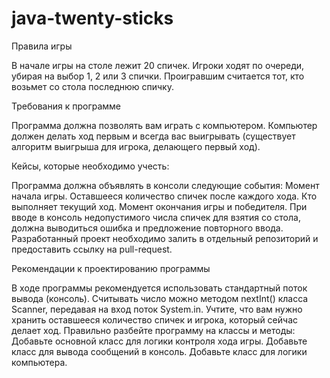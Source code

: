 # java-twenty-sticks
Правила игры

В начале игры на столе лежит 20 спичек.
Игроки ходят по очереди, убирая на выбор 1, 2 или 3 спички.
Проигравшим считается тот, кто возьмет со стола последнюю спичку.

Требования к программе

Программа должна позволять вам играть с компьютером.
Компьютер должен делать ход первым и всегда вас выигрывать (существует алгоритм выигрыша для игрока, делающего первый ход).

Кейсы, которые необходимо учесть:

Программа должна объявлять в консоли следующие события:
Момент начала игры.
Оставшееся количество спичек после каждого хода.
Кто выполняет текущий ход.
Момент окончания игры и победителя.
При вводе в консоль недопустимого числа спичек для взятия со стола, должна выводиться ошибка и предложение повторного ввода.
Разработанный проект необходимо залить в отдельный репозиторий и предоставить ссылку на pull-request.

Рекомендации к проектированию программы

В ходе программы рекомендуется использовать стандартный поток вывода (консоль).
Считывать число можно методом nextInt() класса Scanner, передавая на вход поток System.in.
Учтите, что вам нужно хранить оставшееся количество спичек и игрока, который сейчас делает ход.
Правильно разбейте программу на классы и методы:
Добавьте основной класс для логики контроля хода игры.
Добавьте класс для вывода сообщений в консоль.
Добавьте класс для логики компьютера.
